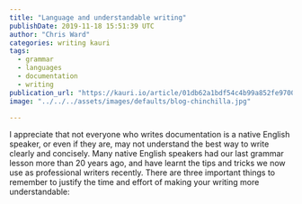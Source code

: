 ```yaml
---
title: "Language and understandable writing"
publishDate: 2019-11-18 15:51:39 UTC
author: "Chris Ward"
categories: writing kauri
tags: 
  - grammar
  - languages
  - documentation
  - writing
publication_url: "https://kauri.io/article/01db62a1bdf54c4b99a852fe9700e930"
image: "../../../assets/images/defaults/blog-chinchilla.jpg"

---
```

I appreciate that not everyone who writes documentation is a native English speaker, or even if they are, may not understand the best way to write clearly and concisely. Many native English speakers had our last grammar lesson more than 20 years ago, and have learnt the tips and tricks we now use as professional writers recently. There are three important things to remember to justify the time and effort of making your writing more understandable:

